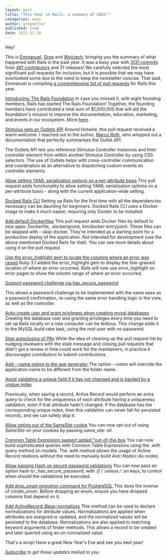 ```yaml
---
layout: post
title: "This Year in Rails, a summary of 2022!"
categories: news
author: gregmolnar
published: true
date: 2022-12-30
---
```


Hey!

This is [Emmanuel](https://twitter.com/siaw23), [Greg](https://greg.molnar.io) and [Wojciech](https://twitter.com/morgoth85), bringing you the summary of what happened with Rails in the past year. It was a busy year with [3131 commits](https://github.com/rails/rails/compare/@%7B2022-01-01%7D...main@%7B2022-12-31%7D) from [491 contributors](https://contributors.rubyonrails.org/contributors/in-time-window/20220101-202212231) and 31 releases!
 We carefully selected the most significant pull requests for inclusion, but it is possible that we may have overlooked some due to the need to keep the newsletter concise. That said, Emmanuel is compiling [a comprehensive list of pull requests](https://manny.codes/this-week-in-rails-wrapped-an-overview-of-rails-7-1-features-part-i/) for Rails this year.

[Introducing: The Rails Foundation](https://rubyonrails.org/2022/11/14/the-rails-foundation)
In case you missed it, with eight founding members, Rails has started The Rails Foundation! Together, the founding members have contributed a total sum of $1,000,000 that will aid the foundation's mission to improve the documentation, education, marketing, and events in our ecosystem. More [here](https://rubyonrails.org/2022/11/14/the-rails-foundation).


[Stimulus gets an Outlets API](https://github.com/hotwired/stimulus/pull/576)
Around Hotwire, this pull request received a warm welcome. I reached out to the author, [Marco Roth](https://twitter.com/marcoroth_), who whipped out a documentation that perfectly summarises the Outlet API:

The Outlets API lets you reference Stimulus Controller instances and their controller element from within another Stimulus Controller by using CSS selectors. The use of Outlets helps with cross-controller communication and coordination as an alternative to dispatching custom events on controller elements.


[Allow setting YAML serialization options on a per-attribute basis](https://github.com/rails/rails/pull/45660)
This pull request adds functionality to allow setting YAML serialization options on a per-attribute basis - along with the current application-wide setting.


[Docked Rails CLI](https://github.com/rails/docked)
Setting up Rails for the first time with all the dependencies necessary can be daunting for beginners. Docked Rails CLI uses a Docker image to make it much easier, requiring only Docker to be installed.


[Add default Dockerfiles](https://github.com/rails/rails/pull/46762)
This pull request adds Docker files by default to new apps: Dockerfile, .dockerignore, bin/docker-entrypoint. These files can be skipped with --skip-docker. They're intended as a starting point for a production deploy of the application. Not intended for development (use the above mentioned Docked Rails for that). You can see more details about using it on the pull request.


[Use the error\_highlight gem to locate the columns where an error was raised](https://github.com/rails/rails/pull/45818)
Ruby 3.1 added the error\_highlight gem to display the fine-grained location of where an error occurred. Rails will now use error\_highlight on error pages to show the column range of where an error occurred.

[Support password challenge via has\_secure\_password](https://github.com/rails/rails/pull/43688)

This allows a password challenge to be implemented with the same ease as a password confirmation, re-using the same error handling logic in the view, as well as the controller.


[Auto-create user and grant privileges when creating mysql databases](https://github.com/rails/rails/pull/44707)
Creating the database user and granting privileges every time you need to set up Rails locally on a new computer can be tedious. This change adds it to the MySQL build rake task, using the _root_ user with no password.


[Stop autoclosing of PRs](https://github.com/rails/rails/commit/acf48169943011834c4c885b956e29050548fa98)
While the idea of cleaning up the pull request list by nudging reviewers with the stale message and closing pull requests that didn't got a review in time could work for the maintainers, in practice it discourages contributors to submit contributions.


[Add --name option to the app generator
](https://github.com/rails/rails/pull/44941)The option _--name_ will override the application name to be different from the folder name.


[Avoid validating a unique field if it has not changed and is backed by a unique index](https://github.com/rails/rails/pull/45149)

Previously, when saving a record, Active Record would perform an extra query to check for the uniqueness of each attribute having a uniqueness validation, even if that attribute hadn't changed.
If the database has the corresponding unique index, then this validation can never fail for persisted records, and we can safely skip it.


[Allow opting out of the SameSite cookie](https://github.com/rails/rails/pull/45501)
You can now opt out of using _SameSite_ on your cookies by passing _same\_site: nil_.


[Common Table Expression support added "out-of-the-box](https://github.com/rails/rails/pull/37944)
You can now build sophisticated queries with Common Table Expressions using the _.with_ query method on models. The _.with_ method allows the usage of Active Record relations without the need to manually build _Arel::Nodes::As_ nodes.

[
Allow passing Hash on secure password validations](https://github.com/rails/rails/pull/45487)
You can now pass an option hash to \_has\_secure\_password, with _:if / :unless / :on_ keys, to control when should the validations be executed.

[
Add _drop\_enum_&nbsp;migration command for PostgreSQL](https://github.com/rails/rails/pull/45735)
This does the inverse of _create\_enum_. Before dropping an enum, ensure you have dropped columns that depend on it.


[Add ActiveRecord::Base::normalizes](https://github.com/rails/rails/pull/43945)
This method can be used to declare normalizations for attribute values. Normalizations are applied when attributes are assigned or updated, and the normalized values will be persisted to the database. Normalizations are also applied to matching keyword arguments of finder methods. This allows a record to be created and later queried using an un-normalized value.

That's a wrap! Have a great New Year's Eve and see you next year!

<p><i><a href="https://world.hey.com/this.week.in.rails">Subscribe</a> to get these updates mailed to you.</i></p>
